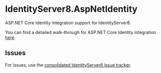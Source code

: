 # IdentityServer8.AspNetIdentity

ASP.NET Core Identity integration support for IdentityServer8.

You can find a detailed walk-through for ASP.NET Core Identity integration [here](https://IdentityServer8.readthedocs.io/en/latest/quickstarts/6_aspnet_identity.html).

## Issues

For issues, use the [consolidated IdentityServer8 issue tracker](https://github.com/alexhiggins732/IdentityServer8/issues).
